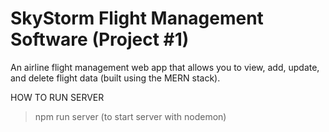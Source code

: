 # SkyStorm Flight Management Software (Project #1)
An airline flight management web app that allows you to view, add, update, and delete flight data (built using the MERN stack).

HOW TO RUN SERVER
>npm run server (to start server with nodemon)
